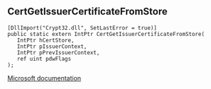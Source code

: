 ## CertGetIssuerCertificateFromStore

```
[DllImport("Crypt32.dll", SetLastError = true)]
public static extern IntPtr CertGetIssuerCertificateFromStore(
   IntPtr hCertStore,
   IntPtr pIssuerContext,
   IntPtr pPrevIssuerContext,
   ref uint pdwFlags
);
```

[Microsoft documentation](https://docs.microsoft.com/en-us/windows/win32/api/wincrypt/nf-wincrypt-certgetissuercertificatefromstore)
